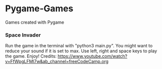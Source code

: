 # Pygame-Games
Games created with Pygame


### Space Invader
Run the game in the terminal with "python3 main.py". You might want to reduce your sound if it is set to max. Use left, right and space keys to play the game. Enjoy! 
Credits: https://www.youtube.com/watch?v=FfWpgLFMI7w&ab_channel=freeCodeCamp.org
